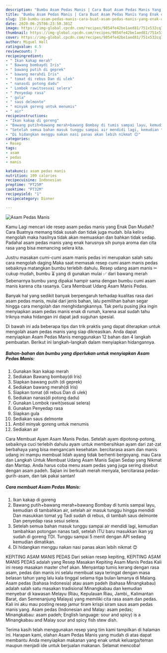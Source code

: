 ```yaml
---
description: "Bumbu Asam Pedas Manis | Cara Buat Asam Pedas Manis Yang Enak dan Simpel"
title: "Bumbu Asam Pedas Manis | Cara Buat Asam Pedas Manis Yang Enak dan Simpel"
slug: 158-bumbu-asam-pedas-manis-cara-buat-asam-pedas-manis-yang-enak-dan-simpel
date: 2020-06-25T06:23:50.301Z
image: https://img-global.cpcdn.com/recipes/9854fe42be1aed81/751x532cq70/asam-pedas-manis-foto-resep-utama.jpg
thumbnail: https://img-global.cpcdn.com/recipes/9854fe42be1aed81/751x532cq70/asam-pedas-manis-foto-resep-utama.jpg
cover: https://img-global.cpcdn.com/recipes/9854fe42be1aed81/751x532cq70/asam-pedas-manis-foto-resep-utama.jpg
author: Miguel Hall
ratingvalue: 4.5
reviewcount: 7
recipeingredient:
- " Ikan kakap merah"
- " Bawang bombaydi Iris"
- " bawang putih di geprek"
- " bawang merahdi Iris"
- " tomat di rebus Dan di ulek"
- " nanasdi potong dadu"
- " Lombok rawitsesuai selera"
- " Penyedap rasa"
- " gula"
- " saus delmonte"
- " minyak goreng untuk menumis"
- " air"
recipeinstructions:
- "Ikan kakap di goreng"
- "Bawang putih+bawang merah+bawang Bombay di tumis sampai layu, kemudian di tambahkan air, setelah air masuk tunggu hingga mendidi Dan masukkan tomat yg Tadi sudah di rebus, di tambah saus delmonte Dan penyedap rasa sesui selera."
- "Setelah semua bahan masuk tunggu sampai air mendidi lagi, kemudian tambahkan potongan nanas tadi, setelah ITU baru masukkan ikan yg sudah di goreng TDI. Tunggu sampai 5 menit dengan API sedang kemudian dimatikan."
- "Di hidangkan menggu nakan nasi panas akan lebih nikmat 😊"
categories:
- Resep
tags:
- asam
- pedas
- manis

katakunci: asam pedas manis 
nutrition: 109 calories
recipecuisine: Indonesian
preptime: "PT25M"
cooktime: "PT32M"
recipeyield: "1"
recipecategory: Dinner

---
```



![Asam Pedas Manis](https://img-global.cpcdn.com/recipes/9854fe42be1aed81/751x532cq70/asam-pedas-manis-foto-resep-utama.jpg)

Kamu Lagi mencari ide resep asam pedas manis yang Enak Dan Mudah? Cara Buatnya memang tidak susah dan tidak juga mudah. bila keliru mengolah maka hasilnya tidak akan memuaskan dan bahkan tidak sedap. Padahal asam pedas manis yang enak harusnya sih punya aroma dan cita rasa yang bisa memancing selera kita.

Justru masakan cumi-cumi asam manis pedas ini merupakan salah satu cara mengolah daging Maka saat memasak resep cumi asam manis pedas sebaiknya matangkan bumbu terlebih dahulu. Resep udang asam manis ✂ cukup mudah, bumbu ⏳ yang di gunakan mulai ✅ dari bawang merah Sebenarnya bumbu yang dipakai hampir sama dengan bumbu cumi asam manis karena cita rasanya. Cara Membuat Udang Asam Manis Pedas.

Banyak hal yang sedikit banyak berpengaruh terhadap kualitas rasa dari asam pedas manis, mulai dari jenis bahan, lalu pemilihan bahan segar hingga cara mengolah dan menghidangkannya. Tak perlu pusing jika ingin menyiapkan asam pedas manis enak di rumah, karena asal sudah tahu triknya maka hidangan ini dapat jadi suguhan spesial.


Di bawah ini ada beberapa tips dan trik praktis yang dapat diterapkan untuk mengolah asam pedas manis yang siap dikreasikan. Anda dapat menyiapkan Asam Pedas Manis menggunakan 12 bahan dan 4 langkah pembuatan. Berikut ini langkah-langkah dalam menyiapkan hidangannya.

<!--inarticleads1-->

##### Bahan-bahan dan bumbu yang diperlukan untuk menyiapkan Asam Pedas Manis:

1. Gunakan  Ikan kakap merah
1. Sediakan  Bawang bombay(di Iris)
1. Siapkan  bawang putih (di geprek)
1. Sediakan  bawang merah(di Iris)
1. Siapkan  tomat (di rebus Dan di ulek)
1. Sediakan  nanas(di potong dadu)
1. Gunakan  Lombok rawit(sesuai selera)
1. Gunakan  Penyedap rasa
1. Siapkan  gula
1. Sediakan  saus delmonte
1. Ambil  minyak goreng untuk menumis
1. Sediakan  air


Cara Membuat Ayam Asam Manis Pedas. Setelah ayam dipotong-potong, sebaiknya cuci terlebih dahulu ayam untuk membersihkan ayam dari zat-zat berbahaya yang bisa mengancam kesehatan. bercitarasa asam dan manis udang ini mampu membuat lidah ayang tidak berhenti bergoyang. mau Cara dan Langkah Untuk Membuat Udang Asam Manis Sajian Sedap yang Nikmat dan Mantap. Anda harus coba menu asam pedas yang juga sering disebut dengan asam padeh. Sajian ini berkuah merah menyala, bercitarasa pedas-gurih-asam, dan tak pakai santan! 

<!--inarticleads2-->

##### Cara membuat Asam Pedas Manis:

1. Ikan kakap di goreng
1. Bawang putih+bawang merah+bawang Bombay di tumis sampai layu, kemudian di tambahkan air, setelah air masuk tunggu hingga mendidi Dan masukkan tomat yg Tadi sudah di rebus, di tambah saus delmonte Dan penyedap rasa sesui selera.
1. Setelah semua bahan masuk tunggu sampai air mendidi lagi, kemudian tambahkan potongan nanas tadi, setelah ITU baru masukkan ikan yg sudah di goreng TDI. Tunggu sampai 5 menit dengan API sedang kemudian dimatikan.
1. Di hidangkan menggu nakan nasi panas akan lebih nikmat 😊


KEPITING ASAM MANIS PEDAS Dari sekian resep kepiting, KEPITING ASAM MANIS PEDAS adalah yang Resep Masakan Kepiting Asam Manis Pedas Kali ini resep masakan master chef akan. Menyantap tumis kerang dengan rasa asam, pedas dan manis ini selalu membuat saya teringat dengan masa belasan tahun yang lalu kala tinggal selama tiga bulan lamanya di Malang. Asam pedas (bahasa Indonesia) atau asam padeh (bahasa Minangkabau) adalah salah satu masakan tradisional Minangkabau dan kemudian menyebar di kawasan Melayu (Riau, Kepulauan Riau, Jambi,, Kalimantan Barat, dan Semenanjung Malaya) yang memiliki cita rasa asam dan pedas. Kali ini aku mau posting resep jamur tiram krispi siram saus asam pedas manis yang. Asam pedas (Indonesian and Malay: asam pedas; Minangkabau: asam padeh; English language: sour and spicy) is a Minangkabau and Malay sour and spicy fish stew dish. 

Terima kasih telah menggunakan resep yang tim kami tampilkan di halaman ini. Harapan kami, olahan Asam Pedas Manis yang mudah di atas dapat membantu Anda menyiapkan makanan yang enak untuk keluarga/teman maupun menjadi ide untuk berjualan makanan. Selamat mencoba!

